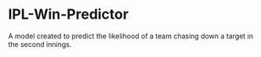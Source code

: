 # IPL-Win-Predictor
A model created to predict the likelihood of a team chasing down a target in the second innings.
